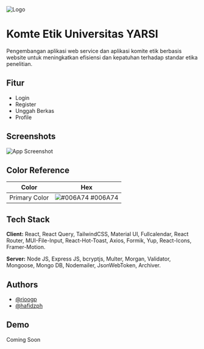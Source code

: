 
![Logo](https://dev-to-uploads.s3.amazonaws.com/uploads/articles/th5xamgrr6se0x5ro4g6.png)


# Komte Etik Universitas YARSI

Pengembangan aplikasi web service dan aplikasi komite etik berbasis website untuk meningkatkan efisiensi dan kepatuhan terhadap standar etika penelitian.



## Fitur

- Login
- Register
- Unggah Berkas
- Profile


## Screenshots

![App Screenshot](https://via.placeholder.com/468x300?text=App+Screenshot+Here)

## Color Reference

| Color             | Hex                                                                |
| ----------------- | ------------------------------------------------------------------ |
| Primary Color | ![#006A74](https://via.placeholder.com/10/006A74?text=+) #006A74 |



## Tech Stack

**Client:** React, React Query, TailwindCSS, Material UI, Fullcalendar, React Router, MUI-File-Input, React-Hot-Toast, Axios, Formik, Yup, React-Icons, Framer-Motion.

**Server:** Node JS, Express JS, bcryptjs, Multer, Morgan, Validator, Mongoose, Mongo DB, Nodemailer, JsonWebToken, Archiver.


## Authors

- [@rioogp](https://www.github.com/rioogp)
- [@hafidzph](https://www.github.com/hafidzph)


## Demo

Coming Soon

